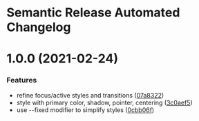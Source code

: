 # Semantic Release Automated Changelog

# 1.0.0 (2021-02-24)


### Features

* refine focus/active styles and transitions ([07a8322](https://github.com/AlaskaAirlines/auro-backtotop/commit/07a83225d3f860cbdf2479075920058ea0ab71be))
* style with primary color, shadow, pointer, centering ([3c0aef5](https://github.com/AlaskaAirlines/auro-backtotop/commit/3c0aef5c72479dbba4e0aa48f22fa26ff270741d))
* use --fixed modifier to simplify styles ([0cbb06f](https://github.com/AlaskaAirlines/auro-backtotop/commit/0cbb06fb5b58038a52ad45b114c1fae6adfce1bb))
